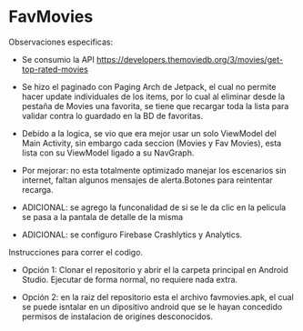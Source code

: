 # FavMovies

Observaciones especificas:

- Se consumio la API https://developers.themoviedb.org/3/movies/get-top-rated-movies

- Se hizo el paginado con Paging Arch de Jetpack, el cual no permite hacer update individuales de los items, por lo cual al eliminar desde la pestaña de Movies una favorita, se tiene que recargar toda la lista para validar contra lo guardado en la BD de favoritas.

- Debido a la logica, se vio que era mejor usar un solo ViewModel del Main Activity, sin embargo cada seccion (Movies y Fav Movies), esta lista con su ViewModel ligado a su NavGraph.

- Por mejorar: no esta totalmente optimizado manejar los escenarios sin internet, faltan algunos mensajes de alerta.Botones para reintentar recarga.

- ADICIONAL: se agrego la funconalidad de si se le da clic en la pelicula se pasa a la pantala de detalle de la misma

- ADICIONAL: se configuro Firebase Crashlytics y Analytics.


Instrucciones para correr el codigo.

- Opción 1: Clonar el repositorio y abrir el la carpeta principal en Android Studio. Ejecutar de forma normal, no requiere nada extra.

- Opción 2: en la raiz del repositorio esta el archivo favmovies.apk, el cual se puede isntalar en un dipositivo android que se le hayan concedido permisos de instalacion de origines desconocidos.

